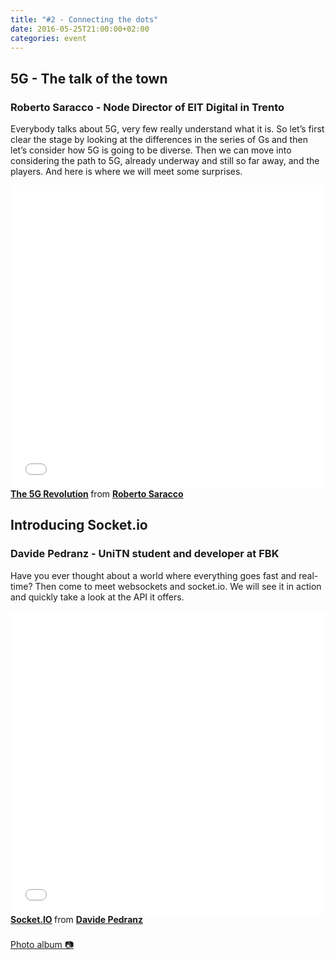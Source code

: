 ```yaml
---
title: "#2 - Connecting the dots"
date: 2016-05-25T21:00:00+02:00
categories: event
---
```


## 5G - The talk of the town

### Roberto Saracco - Node Director of EIT Digital in Trento

Everybody talks about 5G, very few really understand what it is. So let’s first clear the stage by looking at the differences in the series of Gs and then let’s consider how 5G is going to be diverse. Then we can move into considering the path to 5G, already underway and still so far away, and the players. And here is where we will meet some surprises.

<iframe src="//www.slideshare.net/slideshow/embed_code/key/5Hw8HeuiOF9KmH" width="100%" height="485" frameborder="0" marginwidth="0" marginheight="0" scrolling="no" allowfullscreen>
</iframe>
<div style="margin-bottom:5px">
<strong>
<a href="//www.slideshare.net/franzonadiman/the-5g-revolution-by-r-saracco-eit-digital-italy" title="The 5G Revolution" target="_blank">The 5G Revolution</a>
</strong> from <strong><a target="_blank" href="//www.linkedin.com/in/saracco-roberto-8283765">Roberto Saracco</a></strong>
</div>

## Introducing Socket.io

### Davide Pedranz - UniTN student and developer at FBK

Have you ever thought about a world where everything goes fast and real-time? Then come to meet websockets and socket.io. We will see it in action and quickly take a look at the API it offers.

<iframe src="//www.slideshare.net/slideshow/embed_code/key/GED8oSDzTJM2ED" width="100%" height="485" frameborder="0" marginwidth="0" marginheight="0" scrolling="no" allowfullscreen>
</iframe>
<div style="margin-bottom:5px">
<strong>
<a href="//www.slideshare.net/DavidePedranz/socketio-64052375" title="Socket.IO" target="_blank">Socket.IO</a>
</strong> from <strong><a href="//davidepedranz.github.io" target="_blank">Davide Pedranz</a></strong>
</div>
<br>
<section class ="center">
<a id="fb_photo_album" class="btn-facebook" target="_blank" href="//www.facebook.com/media/set/?set=a.504342776430349.1073741830.476076519256975&type=1&l=4830c83ddd">Photo album &#128247;</a>
</section>
